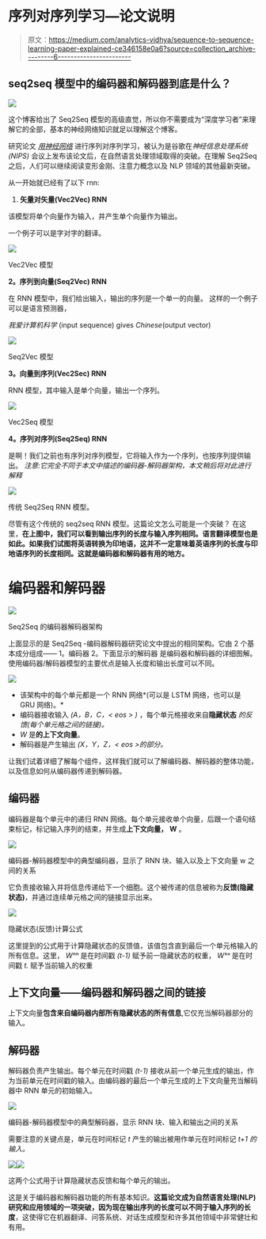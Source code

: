 # 序列对序列学习—论文说明

> 原文：<https://medium.com/analytics-vidhya/sequence-to-sequence-learning-paper-explained-ce346158e0a6?source=collection_archive---------6----------------------->

## seq2seq 模型中的编码器和解码器到底是什么？

![](img/a52e029795a70960f5ac19e01583765f.png)

这个博客给出了 Seq2Seq 模型的高级直觉，所以你不需要成为“深度学习者”来理解它的全部，基本的神经网络知识就足以理解这个博客。

研究论文 [*用神经网络*](https://papers.nips.cc/paper/5346-sequence-to-sequence-learning-with-neural-networks.pdf) 进行序列对序列学习，被认为是谷歌在*神经信息处理系统(NIPS)* 会议上发布该论文后，在自然语言处理领域取得的突破。在理解 Seq2Seq 之后，人们可以继续阅读变形金刚、注意力概念以及 NLP 领域的其他最新突破。

从一开始就已经有了以下 rnn:

1.  **矢量对矢量(Vec2Vec) RNN**

该模型将单个向量作为输入，并产生单个向量作为输出。

一个例子可以是字对字的翻译。

![](img/cc5267266f1c782e5bf331bccedf04ba.png)

Vec2Vec 模型

**2。序列到向量(Seq2Vec) RNN**

在 RNN 模型中，我们给出输入，输出的序列是一个单一的向量。
这样的一个例子可以是语言预测器，

*我爱计算机科学* (input sequence) gives *Chinese*(output vector)

![](img/b2e4710421f32c8662e99c97c0f10c14.png)

Seq2Vec 模型

**3。向量到序列(Vec2Sec) RNN**

RNN 模型，其中输入是单个向量，输出一个序列。

![](img/a803f369289fb1c2393037d9c87cfb4c.png)

Vec2Seq 模型

**4。序列对序列(Seq2Seq) RNN**

是啊！我们之前也有序列对序列模型，它将输入作为一个序列，也按序列提供输出。
*注意:它完全不同于本文中描述的编码器-解码器架构，本文稍后将对此进行解释*

![](img/2d06b753a916730e61e52a749e3098f8.png)

传统 Seq2Seq RNN 模型。

尽管有这个传统的 seq2seq RNN 模型。这篇论文怎么可能是一个突破？
在这里，**在上图中，我们可以看到输出序列的长度与输入序列相同。语言翻译模型也是如此。如果我们试图将英语转换为印地语，这并不一定意味着英语序列的长度与印地语序列的长度相同。这就是编码器和解码器有用的地方。**

# 编码器和解码器

![](img/e15136e37df74bb1d332c0a018905044.png)

Seq2Seq 的编码器解码器架构

上面显示的是 Seq2Seq -编码器解码器研究论文中提出的相同架构。它由 2 个基本成分组成——
1。编码器
2。下面显示的解码器
是编码器和解码器的详细图解。使用编码器/解码器模型的主要优点是输入长度和输出长度可以不同。

![](img/a2a3fdce7b8a50964140a6ca02ed0b22.png)

*   该架构中的每个单元都是一个 RNN 网络*(可以是 LSTM 网络，也可以是 GRU 网络)。*
*   编码器接收输入 *(A，B，C，< eos > )* ，每个单元格接收来自**隐藏状态** *的反馈(每个单元格之间的链接)。*
*   *W* 是**的上下文向量**。
*   解码器是产生输出 *(X，Y，Z，< eos >的部分。*

让我们试着详细了解每个组件，这样我们就可以了解编码器、解码器的整体功能，以及信息如何从编码器传递到解码器。

## 编码器

编码器是每个单元中的递归 RNN 网络。每个单元接收单个向量，后跟一个语句结束标记，<eos>标记输入序列的结束，并生成**上下文向量，** **W** 。</eos>

![](img/86c464d0c26c1be3584d0990fc96eadd.png)

编码器-解码器模型中的典型编码器，显示了 RNN 块、输入以及上下文向量 w 之间的关系

它负责接收输入并将信息传递给下一个细胞。这个被传递的信息被称为**反馈(隐藏状态)**，并通过连续单元格之间的链接显示出来。

![](img/9dcd1f9721a46b51b0e87a14a7b84b37.png)

隐藏状态(反馈)计算公式

这里提到的公式用于计算隐藏状态的反馈值，该值包含直到最后一个单元格输入的所有信息。这里， *Wʰʰ* 是在时间戳 *(t-1)* 赋予前一隐藏状态的权重， *Wʰˣ* 是在时间戳 *t.* 赋予当前输入的权重

## **上下文向量——编码器和解码器之间的链接**

上下文向量**包含来自编码器内部所有隐藏状态的所有信息**,它仅充当解码器部分的输入。

## 解码器

解码器负责产生输出。每个单元在时间戳 *(t-1)* 接收从前一个单元生成的输出，作为当前单元在时间戳的输入。由编码器的最后一个单元生成的上下文向量充当解码器中 RNN 单元的初始输入。

![](img/d117fa1bde033080be7f3e7ff642d555.png)

编码器-解码器模型中的典型解码器，显示 RNN 块、输入和输出之间的关系

需要注意的关键点是，单元在时间标记 *t* 产生的输出被用作单元在时间标记 *t+1 的输入。*

![](img/5b4478d71aa90fd9aa7841df9246fa45.png)![](img/e9353583d1817d90e856ca8c48d0ea48.png)

这两个公式用于计算隐藏状态反馈和每个单元的输出。

这是关于编码器和解码器功能的所有基本知识。**这篇论文成为自然语言处理(NLP)研究和应用领域的一项突破，因为现在输出序列的长度可以不同于输入序列的长度**，这使得它在机器翻译、问答系统、对话生成模型和许多其他领域中非常健壮和有用。
